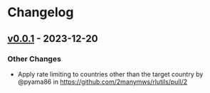 # Changelog

## [v0.0.1](https://github.com/2manymws/rlutils/commits/v0.0.1) - 2023-12-20
### Other Changes
- Apply rate limiting to countries other than the target country by @pyama86 in https://github.com/2manymws/rlutils/pull/2
